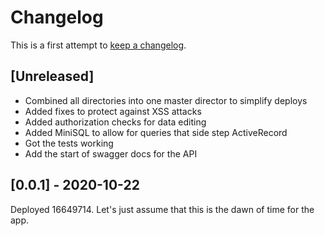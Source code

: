 # Changelog

This is a first attempt to [keep a changelog](https://keepachangelog.com/en/1.0.0/).

## [Unreleased]

 - Combined all directories into one master director to simplify deploys
 - Added fixes to protect against XSS attacks
 - Added authorization checks for data editing
 - Added MiniSQL to allow for queries that side step ActiveRecord
 - Got the tests working
 - Add the start of swagger docs for the API

## [0.0.1] - 2020-10-22

Deployed 16649714. Let's just assume that this is the dawn of time for the app.
